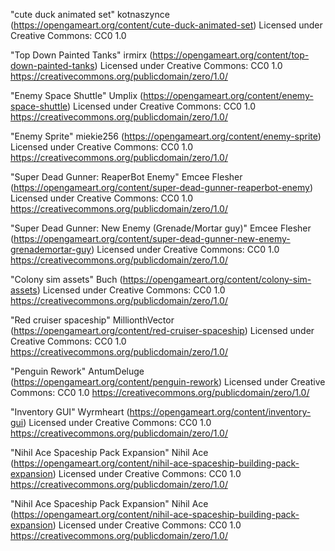 "cute duck animated set" kotnaszynce (https://opengameart.org/content/cute-duck-animated-set)
Licensed under Creative Commons: CC0 1.0

"Top Down Painted Tanks" irmirx (https://opengameart.org/content/top-down-painted-tanks)
Licensed under Creative Commons: CC0 1.0
https://creativecommons.org/publicdomain/zero/1.0/

"Enemy Space Shuttle" Umplix (https://opengameart.org/content/enemy-space-shuttle)
Licensed under Creative Commons: CC0 1.0
https://creativecommons.org/publicdomain/zero/1.0/

"Enemy Sprite" miekie256 (https://opengameart.org/content/enemy-sprite)
Licensed under Creative Commons: CC0 1.0
https://creativecommons.org/publicdomain/zero/1.0/

"Super Dead Gunner: ReaperBot Enemy" Emcee Flesher (https://opengameart.org/content/super-dead-gunner-reaperbot-enemy)
Licensed under Creative Commons: CC0 1.0
https://creativecommons.org/publicdomain/zero/1.0/

"Super Dead Gunner: New Enemy (Grenade/Mortar guy)" Emcee Flesher (https://opengameart.org/content/super-dead-gunner-new-enemy-grenademortar-guy)
Licensed under Creative Commons: CC0 1.0
https://creativecommons.org/publicdomain/zero/1.0/

"Colony sim assets" Buch (https://opengameart.org/content/colony-sim-assets)
Licensed under Creative Commons: CC0 1.0
https://creativecommons.org/publicdomain/zero/1.0/

"Red cruiser spaceship" MillionthVector (https://opengameart.org/content/red-cruiser-spaceship)
Licensed under Creative Commons: CC0 1.0
https://creativecommons.org/publicdomain/zero/1.0/

"Penguin Rework" AntumDeluge (https://opengameart.org/content/penguin-rework)
Licensed under Creative Commons: CC0 1.0
https://creativecommons.org/publicdomain/zero/1.0/

"Inventory GUI" Wyrmheart (https://opengameart.org/content/inventory-gui)
Licensed under Creative Commons: CC0 1.0
https://creativecommons.org/publicdomain/zero/1.0/

"Nihil Ace Spaceship Pack Expansion" Nihil Ace (https://opengameart.org/content/nihil-ace-spaceship-building-pack-expansion)
Licensed under Creative Commons: CC0 1.0
https://creativecommons.org/publicdomain/zero/1.0/

"Nihil Ace Spaceship Pack Expansion" Nihil Ace (https://opengameart.org/content/nihil-ace-spaceship-building-pack-expansion) Licensed under Creative Commons: CC0 1.0 https://creativecommons.org/publicdomain/zero/1.0/
